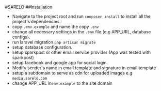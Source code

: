 #SARELO
##Installation
* Navigate to the project root and run `composer install` to install all the project's dependencies.
* copy `.env.example` and name the copy `.env`
* change all necessary settings in the  `.env` file (e.g APP_URL, database configs).
* run laravel migration `php artisan migrate`
* setup database configuration.
* setup sparkpost or other email service provider (App was tested with sparkpost)
* setup facebook and google app for social login
* Modify sender's name in email template and signature in email template
* setup a subdomain to serve as cdn for uploaded images e.g `media.sarelo.com`
* change APP_URL in`env.example` to the site domain



